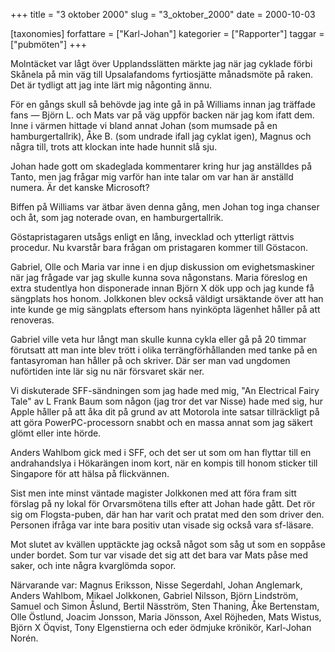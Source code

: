 +++
title = "3 oktober 2000"
slug = "3_oktober_2000"
date = 2000-10-03

[taxonomies]
forfattare = ["Karl-Johan"]
kategorier = ["Rapporter"]
taggar = ["pubmöten"]
+++

Molntäcket var lågt över Upplandsslätten märkte jag när jag cyklade förbi Skånela på min väg till Upsalafandoms fyrtiosjätte månadsmöte på raken. Det är tydligt att jag inte lärt mig någonting ännu.

För en gångs skull så behövde jag inte gå in på Williams innan jag träffade fans — Björn L. och Mats var på väg uppför backen när jag kom ifatt dem. Inne i värmen hittade vi bland annat Johan (som mumsade på en hamburgertallrik), Åke B. (som undrade ifall jag cyklat igen), Magnus och några till, trots att klockan inte hade hunnit slå sju.

<!-- more -->

Johan hade gott om skadeglada kommentarer kring hur jag anställdes på Tanto, men jag frågar mig varför han inte talar om var han är anställd numera. Är det kanske Microsoft?

Biffen på Williams var ätbar även denna gång, men Johan tog inga chanser och åt, som jag noterade ovan, en hamburgertallrik.

Göstapristagaren utsågs enligt en lång, invecklad och ytterligt rättvis procedur. Nu kvarstår bara frågan om pristagaren kommer till Göstacon.

Gabriel, Olle och Maria var inne i en djup diskussion om evighetsmaskiner när jag frågade var jag skulle kunna sova någonstans. Maria föreslog en extra studentlya hon disponerade innan Björn X dök upp och jag kunde få sängplats hos honom. Jolkkonen blev också väldigt ursäktande över att han inte kunde ge mig sängplats eftersom hans nyinköpta lägenhet håller på att renoveras.

Gabriel ville veta hur långt man skulle kunna cykla eller gå på 20 timmar förutsatt att man inte blev trött i olika terrängförhållanden med tanke på en fantasyroman han håller på och skriver. Där ser man vad ungdomen nuförtiden inte lär sig nu när försvaret skär ner.

Vi diskuterade SFF-sändningen som jag hade med mig, "An Electrical Fairy Tale" av L Frank Baum som någon (jag tror det var Nisse)
hade med sig, hur Apple håller på att åka dit på grund av att Motorola inte satsar tillräckligt på att göra PowerPC-processorn snabbt och en massa annat som jag säkert glömt eller inte hörde.

Anders Wahlbom gick med i SFF, och det ser ut som om han flyttar till en andrahandslya i Hökarängen inom kort, när en kompis till honom sticker till Singapore för att hälsa på flickvännen.

Sist men inte minst väntade magister Jolkkonen med att föra fram sitt förslag på ny lokal för Orvarsmötena tills efter att Johan hade gått. Det rör sig om Flogsta-puben, där han har varit och pratat med den som driver den. Personen ifråga var inte bara positiv utan visade sig också vara sf-läsare.

Mot slutet av kvällen upptäckte jag också något som såg ut som en soppåse under bordet. Som tur var visade det sig att det bara var Mats påse med saker, och inte några kvarglömda sopor.

Närvarande var: Magnus Eriksson, Nisse Segerdahl, Johan Anglemark, Anders Wahlbom, Mikael Jolkkonen, Gabriel Nilsson, Björn Lindström, Samuel och Simon Åslund, Bertil Näsström, Sten Thaning, Åke Bertenstam, Olle Östlund, Joacim Jonsson, Maria Jönsson, Axel Röjheden, Mats Wistus, Björn X Öqvist, Tony Elgenstierna och eder ödmjuke krönikör, Karl-Johan Norén.
